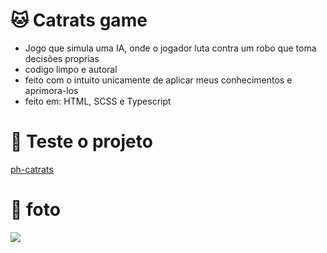 # 🐱 Catrats game
- Jogo que simula uma IA, onde o jogador luta contra um robo que toma decisões proprias
- codigo limpo e autoral
- feito com o intuito unicamente de aplicar meus conhecimentos e aprimora-los
- feito em: HTML, SCSS e Typescript

# 📑 Teste o projeto

[ph-catrats](https://ph-catrats.vercel.app)

# 🔢 foto

<img src="https://media.discordapp.net/attachments/1121210969352310966/1141111176013557850/image.png">
